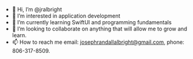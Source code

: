 - 👋 Hi, I’m @jralbright
- 👀 I’m interested in application development
- 🌱 I’m currently learning SwiftUI and programming fundamentals
- 💞️ I’m looking to collaborate on anything that will allow me to grow and learn.
- 📫 How to reach me email: josephrandallalbright@gmail.com, phone: 806-317-8509.

<!---
jralbright/jralbright is a ✨ special ✨ repository because its `README.md` (this file) appears on your GitHub profile.
You can click the Preview link to take a look at your changes.
--->
